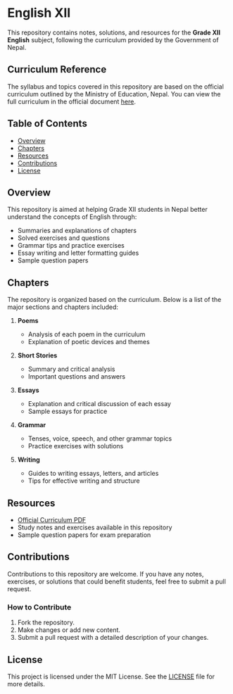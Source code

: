 # English XII

This repository contains notes, solutions, and resources for the **Grade XII English** subject, following the curriculum provided by the Government of Nepal.

## Curriculum Reference

The syllabus and topics covered in this repository are based on the official curriculum outlined by the Ministry of Education, Nepal. You can view the full curriculum in the official document [here](https://moecdc.gov.np/storage/gallery/1673318499.pdf).

## Table of Contents

- [Overview](#overview)
- [Chapters](#chapters)
- [Resources](#resources)
- [Contributions](#contributions)
- [License](#license)

## Overview

This repository is aimed at helping Grade XII students in Nepal better understand the concepts of English through:

- Summaries and explanations of chapters
- Solved exercises and questions
- Grammar tips and practice exercises
- Essay writing and letter formatting guides
- Sample question papers

## Chapters

The repository is organized based on the curriculum. Below is a list of the major sections and chapters included:

1. **Poems**
   - Analysis of each poem in the curriculum
   - Explanation of poetic devices and themes

2. **Short Stories**
   - Summary and critical analysis
   - Important questions and answers

3. **Essays**
   - Explanation and critical discussion of each essay
   - Sample essays for practice

4. **Grammar**
   - Tenses, voice, speech, and other grammar topics
   - Practice exercises with solutions

5. **Writing**
   - Guides to writing essays, letters, and articles
   - Tips for effective writing and structure

## Resources

- [Official Curriculum PDF](https://moecdc.gov.np/storage/gallery/1673318499.pdf)
- Study notes and exercises available in this repository
- Sample question papers for exam preparation

## Contributions

Contributions to this repository are welcome. If you have any notes, exercises, or solutions that could benefit students, feel free to submit a pull request.

### How to Contribute

1. Fork the repository.
2. Make changes or add new content.
3. Submit a pull request with a detailed description of your changes.

## License

This project is licensed under the MIT License. See the [LICENSE](./LICENSE) file for more details.
